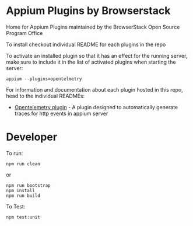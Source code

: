 # Appium Plugins by Browserstack

Home for Appium Plugins maintained by the BrowserStack Open Source Program Office

To install checkout individual README for each plugins in the repo


To activate an installed plugin so that it has an effect for the running server, make sure to include it in the list of activated plugins when starting the server:

```
appium --plugins=opentelmetry
```

For information and documentation about each plugin hosted in this repo, head to the individual READMEs:

* [Opentelemetry plugin](packages/opentelemetry) - A plugin designed to automatically generate traces for http events in appium server

# Developer

To run:

```
npm run clean
```

or

```
npm run bootstrap
npm install
npm run build
```

To Test:

```
npm test:unit
```
